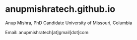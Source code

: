 # anupmishratech.github.io

Anup Mishra, PhD Candidate
University of Missouri, Columbia

Email: anupmishratech[at]gmail[dot]com
